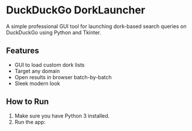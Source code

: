 # DuckDuckGo DorkLauncher

A simple professional GUI tool for launching dork-based search queries on DuckDuckGo using Python and Tkinter.

## Features
- GUI to load custom dork lists
- Target any domain
- Open results in browser batch-by-batch
- Sleek modern look

## How to Run

1. Make sure you have Python 3 installed.
2. Run the app:
